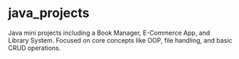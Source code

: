 # java_projects
Java mini projects including a Book Manager, E-Commerce App, and Library System. Focused on core concepts like OOP, file handling, and basic CRUD operations.
